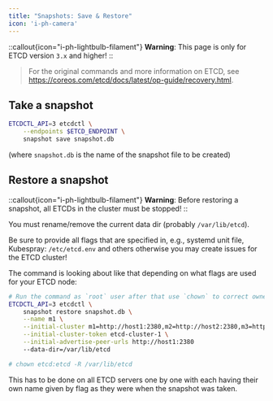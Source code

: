 ```yaml
---
title: "Snapshots: Save & Restore"
icon: 'i-ph-camera'
---
```


::callout{icon="i-ph-lightbulb-filament"}
**Warning**:
This page is only for ETCD version `3.x` and higher!
::

> For the original commands and more information on ETCD, see https://coreos.com/etcd/docs/latest/op-guide/recovery.html.

## Take a snapshot

```bash
ETCDCTL_API=3 etcdctl \
    --endpoints $ETCD_ENDPOINT \
    snapshot save snapshot.db
```

(where `snapshot.db` is the name of the snapshot file to be created)

## Restore a snapshot

::callout{icon="i-ph-lightbulb-filament"}
**Warning**:
Before restoring a snapshot, all ETCDs in the cluster must be stopped!
::

You must rename/remove the current data dir (probably `/var/lib/etcd`).

Be sure to provide all flags that are specified in, e.g., systemd unit file, Kubespray: `/etc/etcd.env` and others otherwise you may create issues for the ETCD cluster!

The command is looking about like that depending on what flags are used for your ETCD node:

```bash
# Run the command as `root` user after that use `chown` to correct ownership of files
ETCDCTL_API=3 etcdctl \
    snapshot restore snapshot.db \
    --name m1 \
    --initial-cluster m1=http://host1:2380,m2=http://host2:2380,m3=http://host3:2380 \
    --initial-cluster-token etcd-cluster-1 \
    --initial-advertise-peer-urls http://host1:2380
    --data-dir=/var/lib/etcd

# chown etcd:etcd -R /var/lib/etcd
```

This has to be done on all ETCD servers one by one with each having their own name given by flag as they were when the snapshot was taken.
